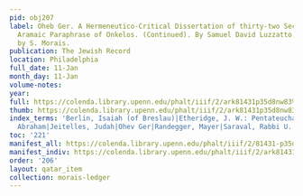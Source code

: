 ```yaml
---
pid: obj207
label: Oheb Ger. A Hermeneutico-Critical Dissertation of thirty-two Sections, on the
  Aramaic Paraphrase of Onkelos. (Continued). By Samuel David Luzzatto. Translated
  by S. Morais.
publication: The Jewish Record
location: Philadelphia
full_date: 11-Jan
month_day: 11-Jan
volume-notes:
year:
full: https://colenda.library.upenn.edu/phalt/iiif/2/ark81431p35d8nw83%2FSHA256E-s6909155--ecdba325b615d474006268da5ea8c478d3fed60a86204bff095622bd1feb967c.jpeg/full/3500,/0/default.jpg
thumb: https://colenda.library.upenn.edu/phalt/iiif/2/ark81431p35d8nw83%2FSHA256E-s6909155--ecdba325b615d474006268da5ea8c478d3fed60a86204bff095622bd1feb967c.jpeg/full/!200,200/0/default.jpg
index_terms: 'Berlin, Isaiah (of Breslau)|Etheridge, J. W.: Pentateuchal Targumim|Hurt,
  Abraham|Jeitelles, Judah|Ohev Ger|Randegger, Mayer|Saraval, Rabbi U. V.'
toc: '221'
manifest_all: https://colenda.library.upenn.edu/phalt/iiif/2/81431-p35d8nw83/manifest
manifest_indiv: https://colenda.library.upenn.edu/phalt/iiif/2/ark81431p35d8nw83%2FSHA256E-s6909155--ecdba325b615d474006268da5ea8c478d3fed60a86204bff095622bd1feb967c.jpeg
order: '206'
layout: qatar_item
collection: morais-ledger
---
```

